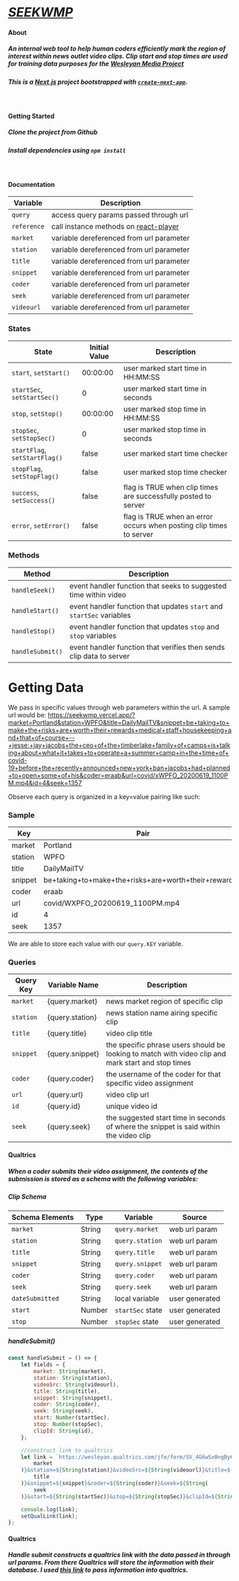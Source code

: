 # **[_SEEKWMP_](https://seekwmp.vercel.app/?market=Portland&station=WPFO&title=DailyMailTV&snippet=be+taking+to+make+the+risks+are+worth+their+rewards+medical+staff+housekeeping+and+that+of+se+--+jesse:+jay+jacobs+the+ceo+of+the+timberlake+family+of+camps+is+talking+about+what+it+takes+to+operate+a+summer+camp+in+the+time+of+covid-19+before+the+recently+announced+new+york+ban+jacobs+had+planned+to+open+some+of+his&coder=eraab&url=covid/xWPFO_20200619_1100PM.mp4&id=4&seek=1357)**

#### **About**

##### An internal web tool to help human coders efficiently mark the region of interest within news outlet video clips. Clip start and stop times are used for training data purposes for the [Wesleyan Media Project](https://mediaproject.wesleyan.edu/)

##### This is a [Next.js](https://nextjs.org/) project bootstrapped with [`create-next-app`](https://github.com/vercel/next.js/tree/canary/packages/create-next-app).

<br />

#### **Getting Started**

##### Clone the project from Github

##### Install dependencies using `npm install`

<br />

#### **Documentation**

| Variable    | Description                                                                       |
| ----------- | --------------------------------------------------------------------------------- |
| `query`     | access query params passed through url                                            |
| `reference` | call instance methods on [react-player](https://github.com/cookpete/react-player) |
| `market`    | variable dereferenced from url parameter                                          |
| `station`   | variable dereferenced from url parameter                                          |
| `title`     | variable dereferenced from url parameter                                          |
| `snippet`   | variable dereferenced from url parameter                                          |
| `coder`     | variable dereferenced from url parameter                                          |
| `seek`      | variable dereferenced from url parameter                                          |
| `videourl`  | variable dereferenced from url parameter                                          |

### States

| State                         | Initial Value | Description                                                         |
| ----------------------------- | ------------- | ------------------------------------------------------------------- |
| `start`, `setStart()`         | 00:00:00      | user marked start time in HH:MM:SS                                  |
| `startSec`, `setStartSec()`   | 0             | user marked start time in seconds                                   |
| `stop`, `setStop()`           | 00:00:00      | user marked stop time in HH:MM:SS                                   |
| `stopSec`, `setStopSec()`     | 0             | user marked stop time in seconds                                    |
| `startFlag`, `setStartFlag()` | false         | user marked start time checker                                      |
| `stopFlag`, `setStopFlag()`   | false         | user marked stop time checker                                       |
| `success`, `setSuccess()`     | false         | flag is TRUE when clip times are successfully posted to server      |
| `error`, `setError()`         | false         | flag is TRUE when an error occurs when posting clip times to server |

### Methods

| Method           | Description                                                          |
| ---------------- | -------------------------------------------------------------------- |
| `handleSeek()`   | event handler function that seeks to suggested time within video     |
| `handleStart()`  | event handler function that updates `start` and `startSec` variables |
| `handleStop()`   | event handler function that updates `stop` and `stop` variables      |
| `handleSubmit()` | event handler function that verifies then sends clip data to server  |

# Getting Data

We pass in specific values through web parameters within the url. A sample url would be: https://seekwmp.vercel.app/?market=Portland&station=WPFO&title=DailyMailTV&snippet=be+taking+to+make+the+risks+are+worth+their+rewards+medical+staff+housekeeping+and+that+of+course+--+jesse:+jay+jacobs+the+ceo+of+the+timberlake+family+of+camps+is+talking+about+what+it+takes+to+operate+a+summer+camp+in+the+time+of+covid-19+before+the+recently+announced+new+york+ban+jacobs+had+planned+to+open+some+of+his&coder=eraab&url=covid/xWPFO_20200619_1100PM.mp4&id=4&seek=1357

Observe each query is organized in a key=value pairing like such:

### Sample

| Key     | Pair                                                   |
| ------- | ------------------------------------------------------ |
| market  | Portland                                               |
| station | WPFO                                                   |
| title   | DailyMailTV                                            |
| snippet | be+taking+to+make+the+risks+are+worth+their+rewards... |
| coder   | eraab                                                  |
| url     | covid/WXPFO_20200619_1100PM.mp4                        |
| id      | 4                                                      |
| seek    | 1357                                                   |

We are able to store each value with our `query.KEY` variable.

### Queries

| Query Key | Variable Name   | Description                                                                                        |
| --------- | --------------- | -------------------------------------------------------------------------------------------------- |
| `market`  | {query.market}  | news market region of specific clip                                                                |
| `station` | {query.station} | news station name airing specific clip                                                             |
| `title`   | {query.title}   | video clip title                                                                                   |
| `snippet` | {query.snippet} | the specific phrase users should be looking to match with video clip and mark start and stop times |
| `coder`   | {query.coder}   | the username of the coder for that specific video assignment                                       |
| `url`     | {query.url}     | video clip url                                                                                     |
| `id`      | {query.id}      | unique video id                                                                                    |
| `seek`    | {query.seek}    | the suggested start time in seconds of where the snippet is said within the video clip             |

#### **Qualtrics**

##### When a coder submits their video assignment, the contents of the submission is stored as a schema with the following variables:

##### Clip Schema

| Schema Elements | Type   | Variable         | Source         |
| --------------- | ------ | ---------------- | -------------- |
| `market`        | String | `query.market`   | web url param  |
| `station`       | String | `query.station`  | web url param  |
| `title`         | String | `query.title`    | web url param  |
| `snippet`       | String | `query.snippet`  | web url param  |
| `coder`         | String | `query.coder`    | web url param  |
| `seek`          | String | `query.seek`     | web url param  |
| `dateSubmitted` | String | local variable   | user generated |
| `start`         | Number | `startSec` state | user generated |
| `stop`          | Number | `stopSec` state  | user generated |

##### handleSubmit()

```javascript
const handleSubmit = () => {
	let fields = {
		market: String(market),
		station: String(station),
		videoSrc: String(videourl),
		title: String(title),
		snippet: String(snippet),
		coder: String(coder),
		seek: String(seek),
		start: Number(startSec),
		stop: Number(stopSec),
		clipId: String(id),
	};

	//construct link to qualtrics
	let link = `https://wesleyan.qualtrics.com/jfe/form/SV_4G6wSx0ngBy6EIe?market=${String(
		market
	)}&station=${String(station)}&videoSrc=${String(videourl)}&title=${String(
		title
	)}&snippet=${snippet}&coder=${String(coder)}&seek=${String(
		seek
	)}&start=${String(startSec)}&stop=${String(stopSec)}&clipId=${String(id)}`;

	console.log(link);
	setQualLink(link);
};
```

#### **Qualtrics**
##### Handle submit constructs a qualtrics link with the data passed in through url params. From there Qualtrics will store the information with their database. I used [this link](https://www.qualtrics.com/support/survey-platform/survey-module/survey-flow/standard-elements/passing-information-through-query-strings/) to pass information into qualtrics.




